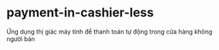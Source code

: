 # payment-in-cashier-less
Ứng dụng thị giác máy tính để thanh toán tự động trong cửa hàng không người bán
